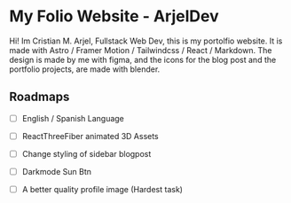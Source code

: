 # My Folio Website - ArjelDev

Hi! Im Cristian M. Arjel, Fullstack Web Dev, this is my portolfio website. It is made with Astro / Framer Motion / Tailwindcss / React / Markdown. The design is made by me with figma, and the icons for the blog post and the portfolio projects, are made with blender.

## Roadmaps

- [ ] English / Spanish Language 
- [ ] ReactThreeFiber animated 3D Assets 
- [ ] Change styling of sidebar blogpost
- [ ] Darkmode Sun Btn
- [ ] A better quality profile image (Hardest task)

